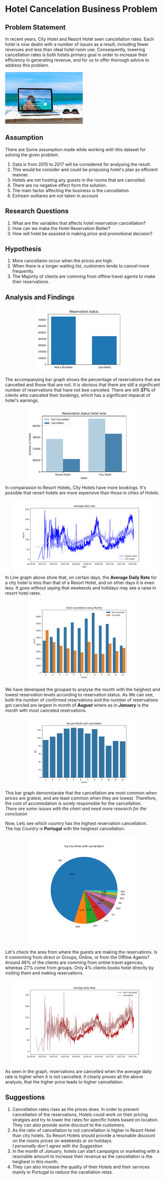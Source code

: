 # Hotel Cancelation Business Problem

## Problem Statement 
In recent years, City Hotel and Resort Hotel seen cancellation rates. Each hotel is now dealin with a number of issues as a result, including fewer revenues and less than ideal hotel room use. Consequently, lowering cancellation rates is both hotels primary goal in order to increase their efficiency in generating revenue, and for us to offer thorough advice to address this problem.

<!-- ![Image Showing Booking Option](./hotel.jpg) -->
<img src = './hotel.jpg' height = '30%' width = '50%'>

## Assumption
There are Some assumption made while working with this dataset for solving the given problem.

1. Data is from 2015 to 2017 will be considered for analysing the result. 
1. This would be consider and could be proposing hotel's plan as efficient manner.
1. Hotels are not hosting any guests in the rooms that are cancelled.
1. There are no negative effect form the solution.
1. The main factor affecting the business is the cancellation.
1. Extream outliares are not taken in account


## Research Questions 
1. What are the variables that affects hotel reservation cancellation?
2. How can we make the Hotel Reservation Better?
3. How will hotel be assisted in making price and promotional decision?

## Hypothesis 
1. More cancellaion occur when the prices are high.
1. When there is a longer waiting list, customers tends to cancel more frequently.
1. The Majority of clients are comming from offline travel agents to make their reservations.


## Analysis and Findings
<p align = "center">
    <img src = 'Images/ReservationStatus.png' width = 60%>
</p>

The accompanying bar graph shows the percentage of reservations that are cancelled and those that are not. It is obvious that there are still a significant number of reservations that have not bee canceled. There are still **37%**  of cilents who canceled their bookings, which has a significant impacat of hotel's earnings.

<p align = 'center'>
    <img src = 'Images/HotelWiseReservation.png' width = 70% height = 50% >
</p>

In comparasion to Resort Hotels, City Hotels have more bookings. It's possible that reosrt hotels are more expensive than those in cities of Hotels.

<p align = 'center'>
    <img src = 'Images/AvgDailyRate.png' width = 90% height = 70% >
</p>

In Line graph above show that, on certain days, the **Average Daily Rate** for a city hotel is less than that of a Resort Hotel, and on other days it is even less. It goes without saying that weekends and holidays may see a raise in resort hotel rates. 

<p align = 'center'>
    <img src = 'Images/MonthWiseCancellation.png' width = 70% height = 60% >
</p>

We have developed the grouped to analyse the month with the heighest and lowest reservation levels according to reservation status.
As We can see, both the number of confirmed reservations and the number of reservations got cancled are largest in month of ***August*** where as in ***January*** is the month with most canceled reservations.

<p align = 'center'>
    <img src = 'Images/MonthWiseADR.png' width = 70% height = 60% >
</p>

This bar graph demonstarate that the cancellation are most common when prices are gratest, and are least common when they are lowest.
Therefore, the cost of accomodation is sorely responsible for the cancellation.<br>
_There are some issues with the chart and need more research for the conclusion_


Now, Lets see which country has the highest reservation cancellation.<br>
The top Country is **Portugal** with the heighest cancellation.

<p align = 'center'>
    <img src = 'Images/CountriesCancellation.png' width = 70% height = 60% >
</p>

Let's check the area from where the guests are making the reservations. Is it commming from direct or Groups, Online, or from the Offline Agents? Around 46% of the clients are comming from online travel agencies, whereas 27% come from groups. Only 4% clients books hotel directly by visiting them and making reservations.


<p align = 'center'>
    <img src = 'Images/ADR_dist.png' width = 90% height = 60% >
</p>

As seen in the graph, reservations are cancelled when the average daily rate is higher when it is not cancelled. It clearly proves all the above analysis, that the higher price leads to higher cancellation.

## Suggestions
1. Cancellation rates rises as the prices does. In order to prevent cancellation of the reservations, Hotels could work on their pricing stratgies and try to lower the rates for specific hotels based on location. They can also provide some discount to the customers.
2. As the ratio of cancellation to not cancellation is higher in Resort Hotel than city hotels. So Resort Hotels should provide a resonable discount on the rooms prices on weekends or on holidays.<br>
_I personally don't agree with the Suggestion_
3. In the month of *January*, hotels can start campaigns or marketing with a resonable amount to increase their revanue as the cancellation is the heighest in this month.
4. They can also increase the quality of their Hotels and their services mainly in Portugal to reduce the cacellation retes.